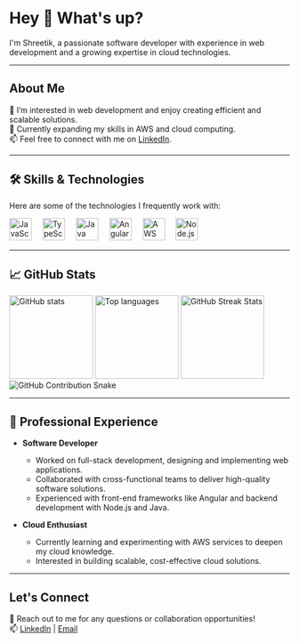 <h1 align="left">Hey 👋 What's up?</h1>

<p align="left">I'm Shreetik, a passionate software developer with experience in web development and a growing expertise in cloud technologies.</p>

---

<h2 align="left">About Me</h2>

<p align="left">
  👀 I’m interested in web development and enjoy creating efficient and scalable solutions.<br/>
  🌱 Currently expanding my skills in AWS and cloud computing.<br/>
  📫 Feel free to connect with me on <a href="https://www.linkedin.com/in/shreetik/" target="_blank">LinkedIn</a>.
</p>

---

<h2 align="left">🛠️ Skills & Technologies</h2>

<p align="left">Here are some of the technologies I frequently work with:</p>

<div align="left">
  <img src="https://cdn.jsdelivr.net/gh/devicons/devicon/icons/javascript/javascript-original.svg" height="40" alt="JavaScript logo" />
  <img width="12" />
  <img src="https://cdn.jsdelivr.net/gh/devicons/devicon/icons/typescript/typescript-original.svg" height="40" alt="TypeScript logo" />
  <img width="12" />
  <img src="https://cdn.jsdelivr.net/gh/devicons/devicon/icons/java/java-original.svg" height="40" alt="Java logo" />
  <img width="12" />
  <img src="https://cdn.jsdelivr.net/gh/devicons/devicon/icons/angular/angular-original.svg" height="40" alt="Angular logo" />
  <img width="12" />
  <img src="https://upload.wikimedia.org/wikipedia/commons/9/93/Amazon_Web_Services_Logo.svg" height="40" alt="AWS logo" />
  <img width="12" />
  <img src="https://cdn.jsdelivr.net/gh/devicons/devicon/icons/nodejs/nodejs-original.svg" height="40" alt="Node.js logo" />
</div>

---

<h2 align="left">📈 GitHub Stats</h2>

<div align="left">
  <!-- GitHub Stats -->
  <img src="https://github-readme-stats.vercel.app/api?username=shreetik&show_icons=true&theme=default" alt="GitHub stats" height="150"/>
  <img src="https://github-readme-stats.vercel.app/api/top-langs/?username=shreetik&layout=compact&theme=default" alt="Top languages" height="150"/>

  <!-- GitHub Streak Stats -->
  <img src="https://github-readme-streak-stats.herokuapp.com/?user=shreetik&theme=default" alt="GitHub Streak Stats" height="150"/>

  <!-- GitHub Contribution Graph (Animated Snake) -->
  <img src="https://github.com/shreetik/shreetik/blob/output/github-contribution-grid-snake.svg" alt="GitHub Contribution Snake" />
</div>

---

<h2 align="left">💼 Professional Experience</h2>

- **Software Developer**
  - Worked on full-stack development, designing and implementing web applications.
  - Collaborated with cross-functional teams to deliver high-quality software solutions.
  - Experienced with front-end frameworks like Angular and backend development with Node.js and Java.

- **Cloud Enthusiast**
  - Currently learning and experimenting with AWS services to deepen my cloud knowledge.
  - Interested in building scalable, cost-effective cloud solutions.

---

<h2 align="left">Let's Connect</h2>

<p align="left">
  💬 Reach out to me for any questions or collaboration opportunities! <br/>
  📫 <a href="https://www.linkedin.com/in/shreetik/" target="_blank">LinkedIn</a> | <a href="mailto:shreetikkumar@gmail.com">Email</a>
</p>
